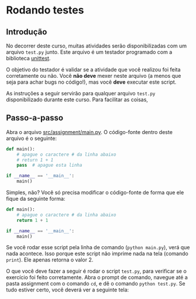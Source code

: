 # Rodando testes

## Introdução

No decorrer deste curso, muitas atividades serão 
disponibilizadas com um arquivo `test.py` junto. Este
arquivo é um testador programado com a biblioteca 
[unittest](https://docs.python.org/3/library/unittest.html).

O objetivo do testador é validar se a atividade que você 
realizou foi feita corretamente ou não. Você **não deve** mexer
neste arquivo (a menos que seja para achar bugs no código!),
mas você **deve** executar este script.

As instruções a seguir servirão para qualquer arquivo `test.py`
disponibilizado durante este curso. Para facilitar as coisas,

## Passo-a-passo

Abra o arquivo [src/assignment/main.py](../src/assignment/main.py). 
O código-fonte dentro deste arquivo é o seguinte:

```python
def main():
    # apague o caractere # da linha abaixo
    # return 1 + 1
    pass  # apague esta linha

if __name__ == '__main__':
    main()
```

Simples, não? Você só precisa modificar o código-fonte de forma 
que ele fique da seguinte forma:

```python
def main():
    # apague o caractere # da linha abaixo
    return 1 + 1

if __name__ == '__main__':
    main()
```

Se você rodar esse script pela linha de comando 
(`python main.py`), verá que nada acontece. Isso porque este 
script não imprime nada na tela (comando `print`). Ele apenas 
retorna o valor 2.

O que você deve fazer a seguir é rodar o script `test.py`, para
verificar se o exercício foi feito corretamente. Abra o prompt
de comando, navegue até a pasta assignment com o comando `cd`,
e dê o comando `python test.py`. Se tudo estiver certo, você
deverá ver a seguinte tela:



